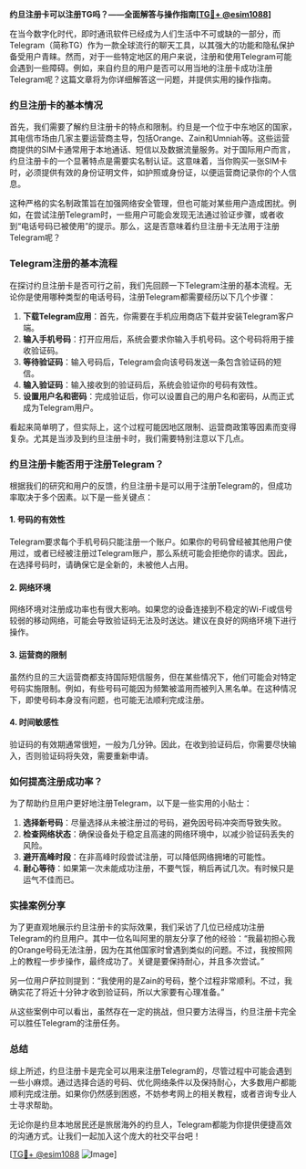 **约旦注册卡可以注册TG吗？——全面解答与操作指南[[TG💪+ @esim1088](https://t.me/s/esim1088)]**

在当今数字化时代，即时通讯软件已经成为人们生活中不可或缺的一部分，而Telegram（简称TG）作为一款全球流行的聊天工具，以其强大的功能和隐私保护备受用户青睐。然而，对于一些特定地区的用户来说，注册和使用Telegram可能会遇到一些障碍。例如，来自约旦的用户是否可以用当地的注册卡成功注册Telegram呢？这篇文章将为你详细解答这一问题，并提供实用的操作指南。

### 约旦注册卡的基本情况

首先，我们需要了解约旦注册卡的特点和限制。约旦是一个位于中东地区的国家，其电信市场由几家主要运营商主导，包括Orange、Zain和Umniah等。这些运营商提供的SIM卡通常用于本地通话、短信以及数据流量服务。对于国际用户而言，约旦注册卡的一个显著特点是需要实名制认证。这意味着，当你购买一张SIM卡时，必须提供有效的身份证明文件，如护照或身份证，以便运营商记录你的个人信息。

这种严格的实名制政策旨在加强网络安全管理，但也可能对某些用户造成困扰。例如，在尝试注册Telegram时，一些用户可能会发现无法通过验证步骤，或者收到“电话号码已被使用”的提示。那么，这是否意味着约旦注册卡无法用于注册Telegram呢？

### Telegram注册的基本流程

在探讨约旦注册卡是否可行之前，我们先回顾一下Telegram注册的基本流程。无论你是使用哪种类型的电话号码，注册Telegram都需要经历以下几个步骤：

1. **下载Telegram应用**：首先，你需要在手机应用商店下载并安装Telegram客户端。
2. **输入手机号码**：打开应用后，系统会要求你输入手机号码。这个号码将用于接收验证码。
3. **等待验证码**：输入号码后，Telegram会向该号码发送一条包含验证码的短信。
4. **输入验证码**：输入接收到的验证码后，系统会验证你的号码有效性。
5. **设置用户名和密码**：完成验证后，你可以设置自己的用户名和密码，从而正式成为Telegram用户。

看起来简单明了，但实际上，这个过程可能因地区限制、运营商政策等因素而变得复杂。尤其是当涉及到约旦注册卡时，我们需要特别注意以下几点。

### 约旦注册卡能否用于注册Telegram？

根据我们的研究和用户的反馈，约旦注册卡是可以用于注册Telegram的，但成功率取决于多个因素。以下是一些关键点：

#### 1. **号码的有效性**
   Telegram要求每个手机号码只能注册一个账户。如果你的号码曾经被其他用户使用过，或者已经被注册过Telegram账户，那么系统可能会拒绝你的请求。因此，在选择号码时，请确保它是全新的，未被他人占用。

#### 2. **网络环境**
   网络环境对注册成功率也有很大影响。如果您的设备连接到不稳定的Wi-Fi或信号较弱的移动网络，可能会导致验证码无法及时送达。建议在良好的网络环境下进行操作。

#### 3. **运营商的限制**
   虽然约旦的三大运营商都支持国际短信服务，但在某些情况下，他们可能会对特定号码实施限制。例如，有些号码可能因为频繁被滥用而被列入黑名单。在这种情况下，即使号码本身没有问题，也可能无法顺利完成注册。

#### 4. **时间敏感性**
   验证码的有效期通常很短，一般为几分钟。因此，在收到验证码后，你需要尽快输入，否则验证码将失效，需要重新申请。

### 如何提高注册成功率？

为了帮助约旦用户更好地注册Telegram，以下是一些实用的小贴士：

1. **选择新号码**：尽量选择从未被注册过的号码，避免因号码冲突而导致失败。
2. **检查网络状态**：确保设备处于稳定且高速的网络环境中，以减少验证码丢失的风险。
3. **避开高峰时段**：在非高峰时段尝试注册，可以降低网络拥堵的可能性。
4. **耐心等待**：如果第一次未能成功注册，不要气馁，稍后再试几次。有时候只是运气不佳而已。

### 实操案例分享

为了更直观地展示约旦注册卡的实际效果，我们采访了几位已经成功注册Telegram的约旦用户。其中一位名叫阿里的朋友分享了他的经验：“我最初担心我的Orange号码无法注册，因为在其他国家时曾遇到类似的问题。不过，我按照网上的教程一步步操作，最终成功了。关键是要保持耐心，并且多次尝试。”

另一位用户萨拉则提到：“我使用的是Zain的号码，整个过程非常顺利。不过，我确实花了将近十分钟才收到验证码，所以大家要有心理准备。”

从这些案例中可以看出，虽然存在一定的挑战，但只要方法得当，约旦注册卡完全可以胜任Telegram的注册任务。

### 总结

综上所述，约旦注册卡是完全可以用来注册Telegram的，尽管过程中可能会遇到一些小麻烦。通过选择合适的号码、优化网络条件以及保持耐心，大多数用户都能顺利完成注册。如果你仍然感到困惑，不妨参考网上的相关教程，或者咨询专业人士寻求帮助。

无论你是约旦本地居民还是旅居海外的约旦人，Telegram都能为你提供便捷高效的沟通方式。让我们一起加入这个庞大的社交平台吧！

[[TG💪+ @esim1088](https://t.me/s/esim1088) ![Image](https://i.postimg.cc/4NQfJmqS/Snipaste-2025-05-13-00-14-12.png)]